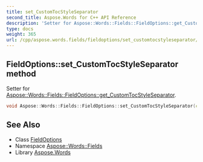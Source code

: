 ```yaml
---
title: set_CustomTocStyleSeparator
second_title: Aspose.Words for C++ API Reference
description: 'Setter for Aspose::Words::Fields::FieldOptions::get_CustomTocStyleSeparator.'
type: docs
weight: 365
url: /cpp/aspose.words.fields/fieldoptions/set_customtocstyleseparator/
---
```

## FieldOptions::set_CustomTocStyleSeparator method


Setter for [Aspose::Words::Fields::FieldOptions::get_CustomTocStyleSeparator](../get_customtocstyleseparator/).

```cpp
void Aspose::Words::Fields::FieldOptions::set_CustomTocStyleSeparator(const System::String &value)
```

## See Also

* Class [FieldOptions](../)
* Namespace [Aspose::Words::Fields](../../)
* Library [Aspose.Words](../../../)

